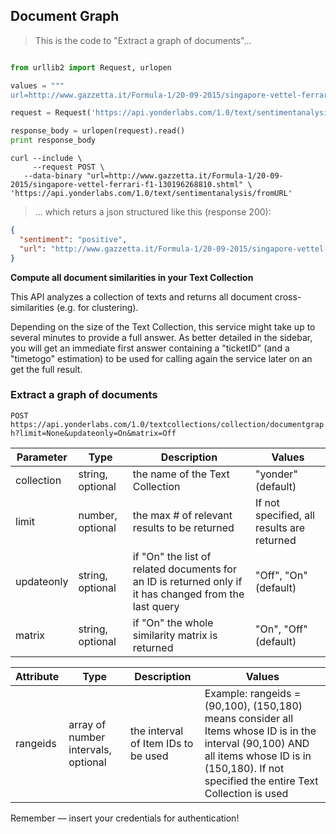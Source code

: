 ## Document Graph 

> This is the code to "Extract a graph of documents"...

```python

from urllib2 import Request, urlopen

values = """
url=http://www.gazzetta.it/Formula-1/20-09-2015/singapore-vettel-ferrari-f1-130196268810.shtml"""

request = Request('https://api.yonderlabs.com/1.0/text/sentimentanalysis/fromURL', data=values)

response_body = urlopen(request).read()
print response_body
```

```shell
curl --include \
     --request POST \
   --data-binary "url=http://www.gazzetta.it/Formula-1/20-09-2015/singapore-vettel-ferrari-f1-130196268810.shtml" \
'https://api.yonderlabs.com/1.0/text/sentimentanalysis/fromURL'
```



>... which returs a json structured like this (response 200):

```json
{
  "sentiment": "positive",
  "url": "http://www.gazzetta.it/Formula-1/20-09-2015/singapore-vettel-ferrari-f1-130196268810.shtml"
}
```




**Compute all document similarities in your Text Collection**

This API analyzes a collection of texts and returns all document cross-similarities (e.g. for clustering).


<aside class="notice">
Depending on the size of the Text Collection, this service might take up to several minutes to provide a full answer. As better detailed in the sidebar, you will get an immediate first answer containing a "ticketID" (and a "timetogo" estimation) to be used for calling again the service later on an get the full result. 
</aside>

### Extract a graph of documents 

`POST https://api.yonderlabs.com/1.0/textcollections/collection/documentgraph?limit=None&updateonly=On&matrix=Off`

Parameter | Type | Description | Values |
--------- | ------- | ----------- | ----------- |
collection | string, optional | the name of the Text Collection | "yonder" (default)
limit | number, optional | the max # of relevant results to be returned | If not specified, all results are returned
updateonly | string, optional | if "On" the list of related documents for an ID is returned only if it has changed from the last query | "Off", "On" (default)
matrix | string, optional | if "On" the whole similarity matrix is returned | "On", "Off" (default)


Attribute | Type | Description | Values
--------- | ------- | ----------- | ----------- |
rangeids | array of number intervals, optional | the interval of Item IDs to be used | Example: rangeids = (90,100), (150,180) means consider all Items whose ID is in the interval (90,100) AND all items whose ID is in (150,180). If not specified the entire Text Collection is used



<aside class="success">
Remember — insert your credentials for authentication!
</aside>
